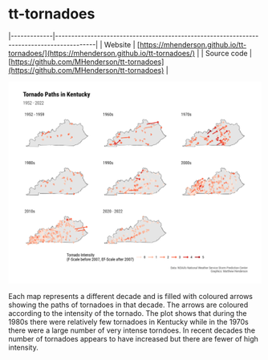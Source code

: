 # tt-tornadoes

<!-- badges: start -->
<!-- badges: end -->

|-------------|------------------------------------------------------------------------------------------|
| Website     | [https://mhenderson.github.io/tt-tornadoes/](https://mhenderson.github.io/tt-tornadoes/) |
| Source code | [https://github.com/MHenderson/tt-tornadoes](https://github.com/MHenderson/tt-tornadoes) |

![This image shows a grid of maps of the US state of Kentucky. Each map represents a different decade and is filled with coloured arrows showing the paths of tornadoes in that decade. The arrows are coloured according to the intensity of the tornado. The plot shows that during the 1980s there were relatively few tornadoes in Kentucky while in the 1970s there were a large number of very intense torndoes. In recent decades the number of tornadoes appears to have increased but there are fewer of high intensity.](plot/ky-tornadoes-plot.png)<!-- -->

Each map represents a different decade and is filled with coloured arrows showing the paths of tornadoes in that decade. The arrows are coloured according to the intensity of the tornado. The plot shows that during the 1980s there were relatively few tornadoes in Kentucky while in the 1970s there were a large number of very intense torndoes. In recent decades the number of tornadoes appears to have increased but there are fewer of high intensity.
